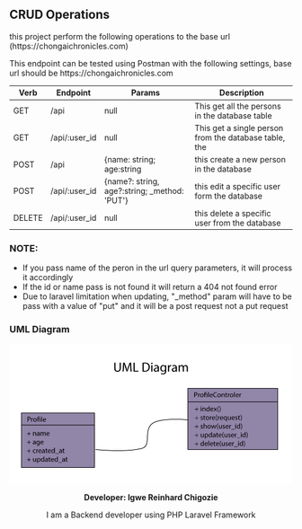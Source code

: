 <h2><b>CRUD Operations</b></h2>
<p>this project perform the following operations to the base url (https://chongaichronicles.com)</p>
<p>This endpoint can be tested using Postman with the following settings, base url should be https://chongaichronicles.com</p>

<table>
<thead>
<tr>
<th>Verb</th>
<th>Endpoint</th>
<th>Params</th>
<th>Description</th>
</tr>
</thead>
<tbody>
<tr>
<td>GET</td>
<td>/api</td>
<td>null</td>
<td>This get all the persons in the database table</td>
</tr>
<tr>
<td>GET</td>
<td>/api/:user_id</td>
<td>null</td>
<td>This get a single person from the database table, the</td>
</tr>
<tr>
<td>POST</td>
<td>/api</td>
<td>{name: string; age:string</td>
<td>this create a new person in the database</td>
</tr>
<tr>
<td>POST</td>
<td>/api/:user_id</td>
<td>{name?: string, age?:string; _method: 'PUT'}</td>
<td>this edit a specific user form the database</td>
</tr>
<tr>
<td>DELETE</td>
<td>/api/:user_id</td>
<td>null</td>
<td>this delete a specific user from the database</td>
</tr>
</tbody>
</table>

<h3><b>NOTE:</b></h3>

<ul>
<li>If you pass name of the peron in the url query parameters, it will process it accordingly</li>
<li>If the id or name pass is not found it will return a 404 not found error</li>
<li>Due to laravel limitation when updating, "_method" param will have to be pass with a value of "put" and it will be a post request not a put request</li>
</ul>
<h3>UML Diagram</h3>

![uml diagram](./uml.png)
<b><p align="center">Developer: Igwe Reinhard Chigozie</p></b>

<p align="center">I am a Backend developer using PHP Laravel Framework</p>

